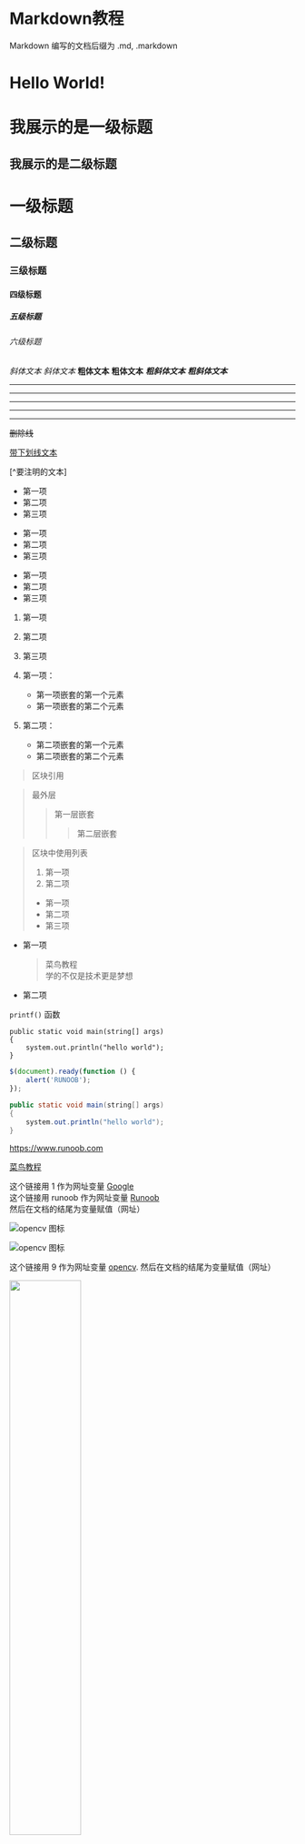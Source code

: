 # Markdown教程
Markdown 编写的文档后缀为 .md, .markdown

# Hello World! 

我展示的是一级标题
=================

我展示的是二级标题
-----------------

# 一级标题
## 二级标题
### 三级标题
#### 四级标题
##### 五级标题
###### 六级标题

*斜体文本*
_斜体文本_
**粗体文本**
__粗体文本__
***粗斜体文本***
___粗斜体文本___

***

* * *

*****

- - -

----------

~~删除线~~

<u>带下划线文本</u>

[^要注明的文本]

* 第一项
* 第二项
* 第三项

+ 第一项
+ 第二项
+ 第三项


- 第一项
- 第二项
- 第三项

1. 第一项
2. 第二项
3. 第三项

1. 第一项：
    - 第一项嵌套的第一个元素
    - 第一项嵌套的第二个元素
2. 第二项：
    - 第二项嵌套的第一个元素
    - 第二项嵌套的第二个元素

> 区块引用

> 最外层
> > 第一层嵌套
> > > 第二层嵌套

> 区块中使用列表
> 1. 第一项
> 2. 第二项
> + 第一项
> + 第二项
> + 第三项

* 第一项
    > 菜鸟教程  
    > 学的不仅是技术更是梦想
* 第二项

`printf()` 函数

    public static void main(string[] args)
    {
        system.out.println("hello world");
    }

```javascript
$(document).ready(function () {
    alert('RUNOOB');
});
```

```java
public static void main(string[] args)
{
    system.out.println("hello world");
}
```

<https://www.runoob.com>

[菜鸟教程](https://www.runoob.com)

这个链接用 1 作为网址变量 [Google][1]  
这个链接用 runoob 作为网址变量 [Runoob][runoob]  
然后在文档的结尾为变量赋值（网址）  

  [1]: http://www.google.com/
  [runoob]: http://www.runoob.com/

![opencv 图标](https://github.com/wwkiyyx/wangwenkai40/blob/master/OpenCV/opencv-logo-small.png)

![opencv 图标](https://github.com/wwkiyyx/wangwenkai40/blob/master/OpenCV/opencv-logo-small.png)

这个链接用 9 作为网址变量 [opencv][9].
然后在文档的结尾为变量赋值（网址）

[9]: https://github.com/wwkiyyx/wangwenkai40/blob/master/OpenCV/opencv-logo-small.png

<img src="https://github.com/wwkiyyx/wangwenkai40/blob/master/OpenCV/opencv-logo-small.png" width="50%">

|  表头   | 表头  |
|  ----  | ----  |
| 单元格  | 单元格 |
| 单元格  | 单元格 |

| 左对齐 | 右对齐 | 居中对齐 |
| :-----| ----: | :----: |
| 单元格 | 单元格 | 单元格 |
| 单元格 | 单元格 | 单元格 |

使用 <kbd>Ctrl</kbd>+<kbd>Alt</kbd>+<kbd>Del</kbd> 重启电脑

<kbd> <b> <i> <em> <sup> <sub> <br>

**文本加粗** 
\*\* 正常显示星号 \*\*

\\   反斜线
\`   反引号
\*   星号
\_   下划线
\{\}  花括号
\[\]  方括号
\(\)  小括号
\#   井字号
\+   加号
\-   减号
\.   英文句点
\!   感叹号

$$
\mathbf{V}_1 \times \mathbf{V}_2 =  \begin{vmatrix} 
\mathbf{i} & \mathbf{j} & \mathbf{k} \\
\frac{\partial X}{\partial u} &  \frac{\partial Y}{\partial u} & 0 \\
\frac{\partial X}{\partial v} &  \frac{\partial Y}{\partial v} & 0 \\
\end{vmatrix}
${$tep1}{\style{visibility:hidden}{(x+1)(x+1)}}
$$

